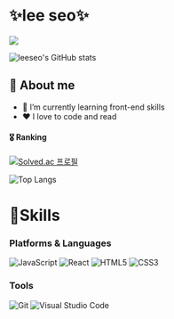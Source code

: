<!--
**leeseoshim/leeseoshim** is a ✨ _special_ ✨ repository because its `README.md` (this file) appears on your GitHub profile.

Here are some ideas to get you started:

- 🔭 I’m currently working on ...
- 🌱 I’m currently learning ...
- 👯 I’m looking to collaborate on ...
- 🤔 I’m looking for help with ...
- 💬 Ask me about ...
- 📫 How to reach me: ...
- 😄 Pronouns: ...
- ⚡ Fun fact: ...
-->

<!-- 여기부터 -->
# ✨lee seo✨
<!--조회수-->
<img src="https://hits.seeyoufarm.com/api/count/incr/badge.svg?url=https%3A%2F%2Fgithub.com%2Fleeseoshim&count_bg=%23DA69AC&title_bg=%23000000&icon=&icon_color=%23E7E7E7&title=hits&edge_flat=false"/>


![leeseo's GitHub stats](https://github-readme-stats.vercel.app/api?username=leeseoshim&show_icons=true&theme=radical)


## 💬 About me
- 🌱 I’m currently learning front-end skills
- ❤️ I love to code and read
<!-- - ⚡ Fun fact: I can sleep more than 12 hours straight -->

#### 🎖️ Ranking
[![Solved.ac 프로필](http://mazassumnida.wtf/api/v2/generate_badge?boj=tkawjd112)](https://www.acmicpc.net/user/tkawjd112)



<!--언어사용량-->
![Top Langs](https://github-readme-stats.vercel.app/api/top-langs/?username=leeseoshim&layout=compact&theme=onedark)

<!--백준티어-->

# 💪Skills
### Platforms & Languages
<!--배지 만드는 법
<img src="https://img.shields.io/badge/배지 이름-#빼고넣기?style=flat-square&logo=로고이름&logoColor=색상"/>-->

<!--자바스크립트 배지-->
![JavaScript](https://img.shields.io/badge/JavaScript-F7DF1E.svg?&style=for-the-badge&logo=JavaScript&logoColor=white)
![React](https://img.shields.io/badge/React-61DAFB.svg?&style=for-the-badge&logo=React&logoColor=white)
![HTML5](https://img.shields.io/badge/HTML5-E34F26.svg?&style=for-the-badge&logo=HTML5&logoColor=white)
![CSS3](https://img.shields.io/badge/CSS3-1572B6.svg?&style=for-the-badge&logo=CSS3&logoColor=white)

### Tools
<!--비쥬얼스튜디오-->
![Git](https://img.shields.io/badge/Git-F05032.svg?&style=for-the-badge&logo=Git&logoColor=white)
![Visual Studio Code](https://img.shields.io/badge/Visual%20Studio%20Code-007ACC.svg?&style=for-the-badge&logo=Visual%20Studio%20Code&logoColor=white)
 

